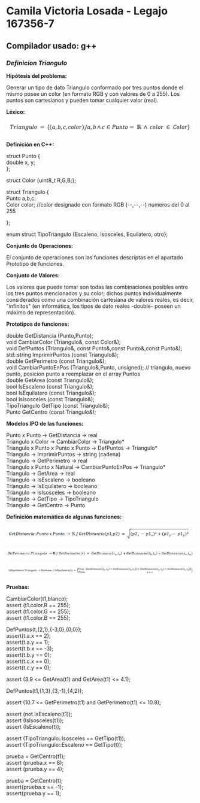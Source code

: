 # Camila Victoria Losada - Legajo 167356-7
## Compilador usado: g++
### *Definicion Triangulo*

**Hipótesis del problema:**  

Generar un tipo de dato Triangulo conformado por tres puntos donde el mismo posee un color (en formato RGB y con valores de 0 a 255). Los puntos son cartesianos y pueden tomar cualquier valor (real).

**Léxico:**  

![Funcion Triangulo](https://github.com/closada/AED/blob/master/Imgs/TRIANGULOV02.JPG)  

**Definición en C++:**  

struct Punto {  
   double x, y;  
};  

struct Color {uint8_t R,G,B;};  

struct Triangulo {  
    Punto a,b,c;  
    Color color; //color designado con formato RGB (--,--,--) numeros del 0 al 255  

};  

enum struct TipoTriangulo {Escaleno, Isosceles, Equilatero, otro};  

**Conjunto de Operaciones:**  

El conjunto de operaciones son las funciones descriptas en el apartado Prototipo de funciones.  

**Conjunto de Valores:**  

Los valores que puede tomar son todas las combinaciones posibles entre los tres puntos mencionados y su color; dichos puntos individualmente considerados como una combinación cartesiana de valores reales, es decir, "infinitos" (en informática, los tipos de dato reales -double- poseen un máximo de representación).

**Prototipos de funciones:**  

double GetDistancia (Punto,Punto);  
void CambiarColor (Triangulo&, const Color&);  
void DefPuntos (Triangulo&, const Punto&,const Punto&,const Punto&);  
std::string ImprimirPuntos (const Triangulo&);  
double GetPerimetro (const Triangulo&);  
void CambiarPuntoEnPos (Triangulo&,Punto, unsigned); // triangulo, nuevo punto, posicion punto a reemplazar en el array Puntos  
double GetArea (const Triangulo&);  
bool IsEscaleno (const Triangulo&);  
bool IsEquilatero (const Triangulo&);  
bool IsIsosceles (const Triangulo&);  
TipoTriangulo GetTipo (const Triangulo&);  
Punto GetCentro (const Triangulo&);  

**Modelos IPO de las funciones:**  

Punto x Punto -> GetDistancia -> real  
Triangulo x Color -> CambiarColor -> Triangulo*  
Triangulo x Punto x Punto x Punto -> DefPuntos -> Triangulo*  
Triangulo -> ImprimirPuntos -> string (cadena)  
Triangulo -> GetPerimetro -> real  
Triangulo x Punto x Natural -> CambiarPuntoEnPos -> Triangulo*  
Triangulo -> GetArea -> real  
Triangulo -> IsEscaleno -> booleano  
Triangulo -> IsEquilatero -> booleano  
Triangulo -> IsIsosceles -> booleano  
Triangulo -> GetTipo -> TipoTriangulo  
Triangulo -> GetCentro -> Punto  

**Definición matemática de algunas funciones:**  

![Funcion GetDistancia](https://github.com/closada/AED/blob/master/Imgs/GetDistancia.JPG)  

![Funcion GetPerimetro](https://github.com/closada/AED/blob/master/Imgs/GetPerimetro.JPG)  

![Funcion IsEquilatero](https://github.com/closada/AED/blob/master/Imgs/IsEquilatero.JPG)  


**Pruebas:**  

CambiarColor(t1,blanco);  
assert (t1.color.R == 255);  
assert (t1.color.G == 255);  
assert (t1.color.B == 255);  

DefPuntos(t,{2,1},{-3,0},{0,0});  
assert(t.a.x == 2);  
assert(t.a.y == 1);  
assert(t.b.x == -3);  
assert(t.b.y == 0);  
assert(t.c.x == 0);  
assert(t.c.y == 0);  

assert (3.9 <= GetArea(t1) and GetArea(t1) <= 4.1);  

DefPuntos(t1,{1,3},{3,-1},{4,2});  

assert (10.7 <= GetPerimetro(t1) and GetPerimetro(t1) <= 10.8);  

assert (not IsEscaleno(t1));  
assert (IsIsosceles(t1));  
assert (IsEscaleno(t));  

assert (TipoTriangulo::Isosceles == GetTipo(t1));  
assert (TipoTriangulo::Escaleno == GetTipo(t));  


prueba = GetCentro(t1);  
assert (prueba.x == 8);  
assert (prueba.y == 4);  

prueba = GetCentro(t);  
assert(prueba.x == -1);  
assert(prueba.y == 1);  
